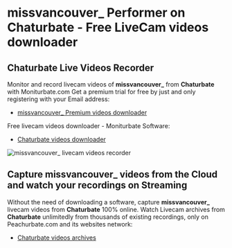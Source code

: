 # missvancouver_ Performer on Chaturbate - Free LiveCam videos downloader

## Chaturbate Live Videos Recorder

Monitor and record livecam videos of **missvancouver_** from **Chaturbate** with Moniturbate.com
Get a premium trial for free by just and only registering with your Email address:
* [missvancouver_ Premium videos downloader](https://moniturbate.com/request-demo-licence-key.html)

Free livecam videos downloader - Moniturbate Software:
* [Chaturbate videos downloader](https://moniturbate.com/moniturbate-download-software.html)

![missvancouver_ livecam videos recorder](https://peachurnet.com/templates/moniturbate-software.png)


## Capture missvancouver_ videos from the Cloud and watch your recordings on Streaming

Without the need of downloading a software, capture **missvancouver_** livecam videos from **Chaturbate** 100% online.
Watch Livecam archives from **Chaturbate** unlimitedly from thousands of existing recordings, only on Peachurbate.com and its websites network:
* [Chaturbate videos archives](https://peachurnet.com/)